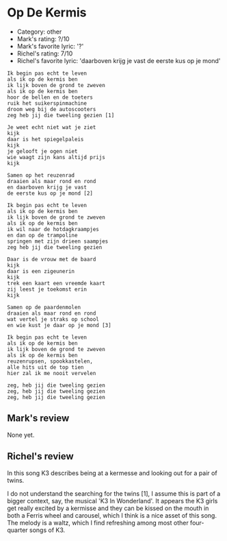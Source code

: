 # Op De Kermis

 * Category: other
 * Mark's rating: ?/10
 * Mark's favorite lyric: '?'
 * Richel's rating: 7/10
 * Richel's favorite lyric: 'daarboven krijg je vast de eerste kus op je mond'

```
Ik begin pas echt te leven
als ik op de kermis ben
ik lijk boven de grond te zweven
als ik op de kermis ben
hoor de bellen en de toeters
ruik het suikerspinmachine
droom weg bij de autoscooters
zeg heb jij die tweeling gezien [1]

Je weet echt niet wat je ziet
kijk
daar is het spiegelpaleis
kijk
je gelooft je ogen niet
wie waagt zijn kans altijd prijs
kijk

Samen op het reuzenrad
draaien als maar rond en rond
en daarboven krijg je vast 
de eerste kus op je mond [2]

Ik begin pas echt te leven
als ik op de kermis ben
ik lijk boven de grond te zweven
als ik op de kermis ben
ik wil naar de hotdagkraampjes
en dan op de trampoline
springen met zijn drieen saampjes
zeg heb jij die tweeling gezien

Daar is de vrouw met de baard
kijk
daar is een zigeunerin
kijk
trek een kaart een vreemde kaart
zij leest je toekomst erin
kijk

Samen op de paardenmolen
draaien als maar rond en rond
wat vertel je straks op school
en wie kust je daar op je mond [3]

Ik begin pas echt te leven
als ik op de kermis ben
ik lijk boven de grond te zweven
als ik op de kermis ben
reuzenrupsen, spookkastelen,
alle hits uit de top tien
hier zal ik me nooit vervelen

zeg, heb jij die tweeling gezien
zeg, heb jij die tweeling gezien
zeg, heb jij die tweeling gezien
```

## Mark's review

None yet.

## Richel's review

In this song K3 describes being at a kermesse and looking out for a pair of twins.

I do not understand the searching for the twins [1], I assume this is part of a bigger context, say, the musical 'K3 In Wonderland'.
It appears the K3 girls get really excited by a kermisse and they can be kissed on the mouth in both a Ferris wheel and carousel,
which I think is a nice asset of this song. The melody is a waltz, which I find refreshing among most other four-quarter songs of K3.
